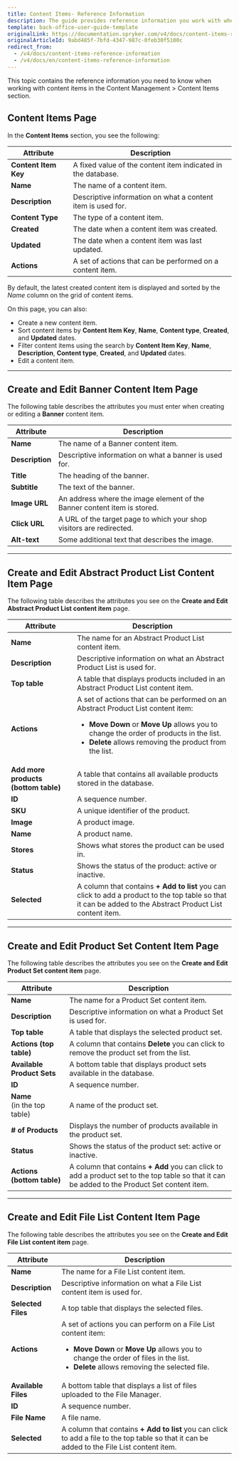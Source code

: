 ```yaml
---
title: Content Items- Reference Information
description: The guide provides reference information you work with when creating, updating and viewing content items in the Back Office.
template: back-office-user-guide-template
originalLink: https://documentation.spryker.com/v4/docs/content-items-reference-information
originalArticleId: 9abd485f-7bfd-4347-987c-0feb30f5100c
redirect_from:
  - /v4/docs/content-items-reference-information
  - /v4/docs/en/content-items-reference-information
---
```


This topic contains the reference information you need to know when working with content items in the Content Management > Content Items section.

## Content Items Page
In the **Content Items** section, you see the following:

| Attribute | Description |
| --- | --- |
| **Content Item Key** | A fixed value of the content item indicated in the database. |
|**Name**  | The name of a content item. |
| **Description** |Descriptive information on what a content item is used for.  |
| **Content Type** | The type of a content item. |
| **Created** | The date when a content item was created. |
| **Updated** | The date when a content item was last updated.|
| **Actions** | A set of actions that can be performed on a content item. |

By default, the latest created content item is displayed and sorted by the _Name_ column on the grid of content items.

On this page, you can also:

* Create a new content item.
* Sort content items by **Content Item Key**, **Name**, **Content type**, **Created**, and **Updated** dates.
* Filter content items using the search by **Content Item Key**, **Name**, **Description**, **Content type**, **Created**, and **Updated** dates.
* Edit a content item.

***
## Create and Edit Banner Content Item Page
The following table describes the attributes you must enter when creating or editing a **Banner** content item.

| Attribute | Description |
| --- | --- |
| **Name** | The name of a Banner content item. |
|**Description**  |Descriptive information on what a banner is used for.  |
| **Title** |  The heading of the banner.|
|  **Subtitle**| The text of the banner. |
|**Image URL** |An address where the image element of the Banner content item is stored.  |
| **Click URL** | A URL of the target page to which your shop visitors are redirected. |
| **Alt-text** | Some additional text that describes the image. |
***

## Create and Edit Abstract Product List Content Item Page
The following table describes the attributes you see on the **Create and Edit Abstract Product List content item** page.

| Attribute | Description |
| --- | --- |
| **Name** | The name for an Abstract Product List content item. |
| **Description** | Descriptive information on what an Abstract Product List is used for. |
| **Top table** |  A table that displays products included in an Abstract Product List content item.|
| **Actions** | A set of actions that can be performed on an Abstract Product List content item:<ul><li>**Move Down** or **Move Up** allows you to change the order of products in the list.</li><li>**Delete** allows removing the product from the list.</li></ul>|
| **Add more products (bottom table)**  | A table that contains all available products stored in the database. |
| **ID** | A sequence number. |
| **SKU** | A unique identifier of the product. |
| **Image** | A product image. |
| **Name** |  A product name.|
| **Stores** | Shows what stores the product can be used in. |
| **Status** |  Shows the status of the product: active or inactive. |
|**Selected** | A column that contains **+ Add to list** you can click to add a product to the top table so that it can be added to the Abstract Product List content item.|
***
## Create and Edit Product Set Content Item Page
The following table describes the attributes you see on the **Create and Edit Product Set content item** page.

| Attribute | Description |
| --- | --- |
| **Name** | The name for a Product Set content item. |
|  **Description**|Descriptive information on what a Product Set is used for.  |
| **Top table** |A table that displays the selected product set.  |
| **Actions (top table)**| A column that contains **Delete** you can click to remove the product set from the list. |
| **Available Product Sets** |  A bottom table that displays product sets available in the database.|
|**ID**  | A sequence number. |
|  **Name** </br>(in the top table) |A name of the product set. |
| **# of Products** | Displays the number of products available in the product set. |
|**Status**  | Shows the status of the product set: active or inactive. |
|**Actions (bottom table)**  |A column that contains **+ Add** you can click to add a product set to the top table so that it can be added to the Product Set content item. |
***
## Create and Edit File List Content Item Page
The following table describes the attributes you see on the **Create and Edit File List content item** page.

| Attribute | Description |
| --- | --- |
| **Name** | The name for a File List content item. |
| **Description** | Descriptive information on what a File List content item is used for. |
| **Selected Files** | A top table that displays the selected files. |
| **Actions** | A set of actions you can perform on a File List content item:<ul><li>**Move Down** or **Move Up** allows you to change the order of files in the list. </li><li>**Delete** allows removing the selected file.</li></ul> |
| **Available Files** | A bottom table that displays a list of files uploaded to the File Manager. |
| **ID** | A sequence number. |
| **File Name** |A file name.  |
| **Selected** | A column that contains **+ Add to list** you can click to add a file to the top table so that it can be added to the File List content item. |
